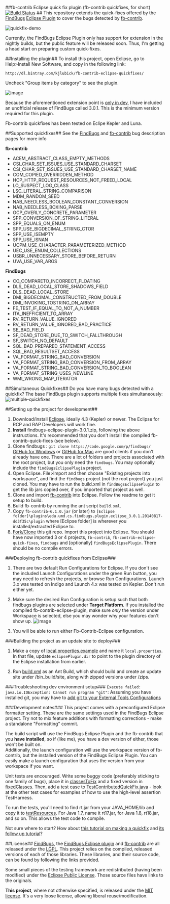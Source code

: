 ##fb-contrib Eclipse quick fix plugin (fb-contrib quickfixes, for short) [![Build Status](https://travis-ci.org/kjlubick/fb-contrib-eclipse-quick-fixes.svg?branch=master)](https://travis-ci.org/kjlubick/fb-contrib-eclipse-quick-fixes) ##
This repository extends the quick-fixes offered by the [FindBugs](http://findbugs.sourceforge.net/) [Eclipse Plugin](http://findbugs.sourceforge.net/downloads.html) to cover the bugs detected by [fb-contrib](http://fb-contrib.sourceforge.net/).

![quickfix-demo](https://cloud.githubusercontent.com/assets/6819944/4264324/b5e2f5ba-3c21-11e4-966b-3264f7e22dae.gif)


Currently, the FindBugs Eclipse Plugin only has support for extension in the nightly builds, but the public feature will be released soon.  Thus, I'm getting a head start on preparing custom quick-fixes.


##Installing the plugin##
To install this project, open Eclipse, go to Help>Install New Software, and copy in the following link:

`http://dl.bintray.com/kjlubick/fb-contrib-eclipse-quickfixes/`

Uncheck "Group items by category" to see the plugin.

![image](https://cloud.githubusercontent.com/assets/6819944/6541841/bd15e5b6-c4b3-11e4-9599-c84c4bc8a033.png)


Because the aforementioned extension point is [only in dev](https://code.google.com/p/findbugs/source/detail?r=491d7f9cae6cef8919f0d76104dd567d8489db06), I have included an unofficial release of FindBugs called 3.0.1.
This is the minimum version required for this plugin.

Fb-contrib quickfixes has been tested on Eclipe Kepler and Luna.


##Supported quickfixes##
See the [FindBugs](http://findbugs.sourceforge.net/bugDescriptions.html) and [fb-contrib](http://fb-contrib.sourceforge.net/bugdescriptions.html) bug description pages for more info

**fb-contrib**  
- ACEM_ABSTRACT_CLASS_EMPTY_METHODS
- CSI_CHAR_SET_ISSUES_USE_STANDARD_CHARSET
- CSI_CHAR_SET_ISSUES_USE_STANDARD_CHARSET_NAME
- COM_COPIED_OVERRIDDEN_METHOD
- HCP_HTTP_REQUEST_RESOURCES_NOT_FREED_LOCAL
- LO_SUSPECT_LOG_CLASS
- LSC_LITERAL_STRING_COMPARISON
- MDM_RANDOM_SEED
- NAB_NEEDLESS_BOOLEAN_CONSTANT_CONVERSION
- NAB_NEEDLESS_BOXING_PARSE
- OCP_OVERLY_CONCRETE_PARAMETER
- SPP_CONVERSION_OF_STRING_LITERAL
- SPP_EQUALS_ON_ENUM
- SPP_USE_BIGDECIMAL_STRING_CTOR
- SPP_USE_ISEMPTY
- SPP_USE_ISNAN
- UCPM_USE_CHARACTER_PARAMETERIZED_METHOD
- UEC_USE_ENUM_COLLECTIONS
- USBR_UNNECESSARY_STORE_BEFORE_RETURN
- UVA_USE_VAR_ARGS

**FindBugs**
- CO_COMPARETO_INCORRECT_FLOATING
- DLS_DEAD_LOCAL_STORE_SHADOWS_FIELD
- DLS_DEAD_LOCAL_STORE
- DMI_BIGDECIMAL_CONSTRUCTED_FROM_DOUBLE
- DMI_INVOKING_TOSTRING_ON_ARRAY
- FE_TEST_IF_EQUAL_TO_NOT_A_NUMBER
- ITA_INEFFICIENT_TO_ARRAY
- RV_RETURN_VALUE_IGNORED
- RV_RETURN_VALUE_IGNORED_BAD_PRACTICE
- SE_BAD_FIELD
- SF_DEAD_STORE_DUE_TO_SWITCH_FALLTHROUGH
- SF_SWITCH_NO_DEFAULT
- SQL_BAD_PREPARED_STATEMENT_ACCESS
- SQL_BAD_RESULTSET_ACCESS
- VA_FORMAT_STRING_BAD_CONVERSION
- VA_FORMAT_STRING_BAD_CONVERSION_FROM_ARRAY
- VA_FORMAT_STRING_BAD_CONVERSION_TO_BOOLEAN
- VA_FORMAT_STRING_USES_NEWLINE
- WMI_WRONG_MAP_ITERATOR

##Simultaneous Quickfixes##
Do you have many bugs detected with a quickfix? The base FindBugs plugin supports multiple fixes simultaneously:
![multiple-quickfixes](https://cloud.githubusercontent.com/assets/6819944/4324949/7e882a7c-3f5f-11e4-9170-bac5b24c2dbc.gif)

##Setting up the project for development##
1. Download/install [Eclipse](https://www.eclipse.org/home/index.php), ideally 4.3 (Kepler) or newer.  The Eclipse for RCP and RAP Developers will work fine.
2. **Install** findbugs-eclipse-plugin-3.0.1.zip, following the above instructions.  It's recommended that you don't install the compiled fb-contrib-quick-fixes (see below).
3. Clone findbugs : `git clone https://code.google.com/p/findbugs/`  [GitHub for Windows](https://windows.github.com/) or [GitHub for Mac](https://mac.github.com/) are good clients if you don't already have one.  There are a lot of folders and projects associated with the root project, but you only need the `findbugs`.  You may optionally include the `findBugsEclipsePlugin` project.
4. Open Eclipse.  File>Import and then choose "Existing projects into workspace", and find the `findbugs` project (not the root project) you just cloned.  You may have to run the build.xml in `findBugsEclipsePlugin` to get the lib jars copied over, if you imported that project as well.
5. Clone and import [fb-contrib](https://github.com/mebigfatguy/fb-contrib) into Eclipse.  Follow the readme to get it setup to build.
6. Build fb-contrib by running the ant script `build.xml`.
7. Copy `fb-contrib-6.1.0.jar` (or later) to `[Eclipse folder]\plugins\edu.umd.cs.findbugs.plugin.eclipse_3.0.1.20140817-dd3f35c\plugin` where [Eclipse folder] is wherever you installed/extracted Eclipse to.
8. [Fork/Clone](https://help.github.com/articles/fork-a-repo) this git repo. Import this project into Eclipse.  You should have now imported 3 or 4 projects, `fb-contrib`, `fb-contrib-eclipse-quick-fixes`, `findbugs` and [optionally] `findBugsEclipsePlugin`. There should be no compile errors.

###Deploying fb-contrib quickfixes from Eclipse###
1. There are two default Run Configurations for Eclipse.  If you don't see the included Launch Configurations under the green Run button, you may need to refresh the projects, or browse Run Configurations.  Launch 3.x was tested on Indigo and Launch 4.x was tested on Kepler.  Don't run either yet.

2. Make sure the desired Run Configuration is setup such that both findbugs plugins are selected under **Target Platform**.  If you installed the compiled fb-contrib-eclipse-plugin, make sure *only* the version under Workspace is selected, else you may wonder why your features don't show up. ![image](https://cloud.githubusercontent.com/assets/6819944/4005374/9bd7dfa8-2990-11e4-81d2-a6ce8ed75452.png)

3. You will be able to run either Fb-Contrib-Eclipse configuration.

###Building the project as an update site to deploy###
1. Make a copy of [local.properties.example](https://github.com/kjlubick/fb-contrib-eclipse-quick-fixes/blob/master/local.properties.example) and name it `local.properties`.  In that file, update `eclipsePlugin.dir` to point to the plugin directory of the Eclipse installation from earlier.

2. Run [build.xml](https://github.com/kjlubick/fb-contrib-eclipse-quick-fixes/blob/master/build.xml) as an Ant Build, which should build and create an update site under /bin_build/site, along with zipped versions under /zips.

###Troubleshooting dev environment setup###
`Execute failed: java.io.IOException: Cannot run program "git"`: Assuming you have installed git, you may have to [add git to your External Tools Configurations](http://stackoverflow.com/a/3196633/1447621)

###Development notes###
This project comes with a preconfigured Eclipse formatter setting.  These are the same settings used in the FindBugs Eclipse project.  Try not to mix feature additions with formatting corrections - make a standalone "Formatting" commit.

The build script will use the FindBugs Eclipse Plugin and the fb-contrib that you **have installed**, so if (like me), you have a dev version of either, those won't be built on.  
Additionally, the launch configuration will use the workspace version of fb-contrib, but the installed version of the FindBugs Eclipse Plugin. You can easily make a launch configuration that uses the version from your workspace if you want.  

Unit tests are encouraged.  Write some buggy code (preferably sticking to one family of bugs), place it in [classesToFix](https://github.com/kjlubick/fb-contrib-eclipse-quick-fixes/tree/master/classesToFix) and a fixed version in [fixedClasses](https://github.com/kjlubick/fb-contrib-eclipse-quick-fixes/tree/master/fixedClasses).  Then, add a test case to [TestContributedQuickFix.java](https://github.com/kjlubick/fb-contrib-eclipse-quick-fixes/blob/7cbb5cb7a5a77436b626e76212b742c0a763b302/test/tests/TestContributedQuickFixes.java) - look at the other test cases for examples of how to use the high-level assertion TestHarness.

To run the tests, you'll need to find rt.jar from your JAVA_HOME/lib and copy it to [testResources](https://github.com/kjlubick/fb-contrib-eclipse-quick-fixes/tree/master/testresources).  For Java 1.7, name it rt17.jar, for Java 1.8, rt18.jar, and so on.  This allows the test code to compile.

Not sure where to start?  How about [this tutorial on making a quickfix](http://kjlubick.github.io/blog/post/3?building-your-first-eclipse-quick-fix) and [its follow up tutorial](http://kjlubick.github.io/blog/post/4?a-slightly-more-advanced-quickfix)?

##License##
[FindBugs](http://findbugs.sourceforge.net/downloads.html), the [FindBugs Eclipse plugin](http://findbugs.sourceforge.net/downloads.html) and [fb-contrib](https://github.com/mebigfatguy/fb-contrib) are all released under the [LGPL](https://tldrlegal.com/license/gnu-lesser-general-public-license-v2.1-(lgpl-2.1)#fulltext).  This project relies on the compiled, released versions of each of those libraries.  These libraries, and their source code, can be found by following the links provided.

Some small pieces of the testing framework are redistributed (having been modified) under the [Eclipse Public License](https://tldrlegal.com/license/eclipse-public-license-1.0-(epl-1.0)).  Those source files have links to the originals.

**This project**, where not otherwise specified, is released under the [MIT license](https://tldrlegal.com/license/mit-license#fulltext).  It's a very loose license, allowing liberal reuse/modification.